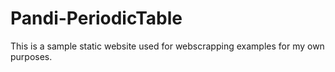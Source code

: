# Pandi-PeriodicTable
This is a sample static website used for webscrapping examples for my own purposes.
